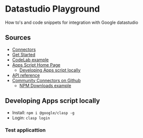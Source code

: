 # Datastudio Playground
How to's and code snippets for integration with Google datastudio

## Sources

- [Connectors](https://developers.google.com/datastudio/connector/)
- [Get Started](https://developers.google.com/datastudio/connector/get-started)
- [CodeLab example](https://codelabs.developers.google.com/codelabs/community-connectors/#0)
- [Apps Script Home Page](https://script.google.com/home)
    - [Developing Apps script locally](https://codelabs.developers.google.com/codelabs/clasp/#0)
- [API reference](https://developers.google.com/datastudio/connector/reference)
- [Community Connectors on Github](https://github.com/googledatastudio/community-connectors)
  - [NPM Downloads example](https://github.com/googledatastudio/community-connectors/tree/master/npm-downloads)

## Developing Apps script locally

- Install: `npm i @google/clasp -g`
- Login: `clasp login`

### Test applicattion
